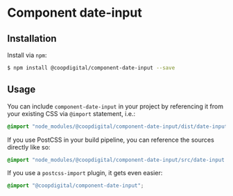 # Component date-input

## Installation
Install via `npm`:
```bash
$ npm install @coopdigital/component-date-input --save
```

## Usage
You can include `component-date-input` in your project by referencing it from your existing CSS via `@import` statement, i.e.:
```css
@import "node_modules/@coopdigital/component-date-input/dist/date-input.css";
```

If you use PostCSS in your build pipeline, you can reference the sources directly like so:
```css
@import "node_modules/@coopdigital/component-date-input/src/date-input.css";
```

If you use a `postcss-import` plugin, it gets even easier:
```css
@import "@coopdigital/component-date-input";
```
